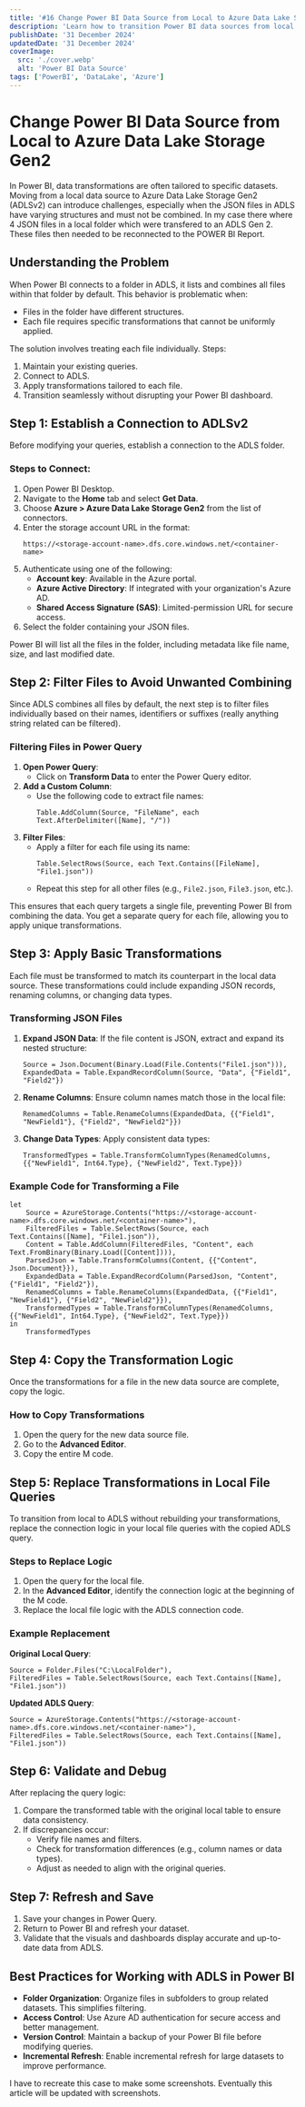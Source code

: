 ```yaml
---
title: '#16 Change Power BI Data Source from Local to Azure Data Lake Storage Gen2'
description: 'Learn how to transition Power BI data sources from local files to Azure Data Lake Storage Gen2 without disrupting your dashboard.'
publishDate: '31 December 2024'
updatedDate: '31 December 2024'
coverImage:
  src: './cover.webp'
  alt: 'Power BI Data Source'
tags: ['PowerBI', 'DataLake', 'Azure']
---
```


# Change Power BI Data Source from Local to Azure Data Lake Storage Gen2

In Power BI, data transformations are often tailored to specific datasets. Moving from a local data source to Azure Data Lake Storage Gen2 (ADLSv2) can introduce challenges, especially when the JSON files in ADLS have varying structures and must not be combined. In my case there where 4 JSON files in a local folder which were transfered to an ADLS Gen 2. These files then needed to be reconnected to the POWER BI Report.

## Understanding the Problem

When Power BI connects to a folder in ADLS, it lists and combines all files within that folder by default. This behavior is problematic when:

- Files in the folder have different structures.
- Each file requires specific transformations that cannot be uniformly applied.

The solution involves treating each file individually.
Steps:

1. Maintain your existing queries.
2. Connect to ADLS.
3. Apply transformations tailored to each file.
4. Transition seamlessly without disrupting your Power BI dashboard.

## **Step 1: Establish a Connection to ADLSv2**

Before modifying your queries, establish a connection to the ADLS folder.

### **Steps to Connect:**

1. Open Power BI Desktop.
2. Navigate to the **Home** tab and select **Get Data**.
3. Choose **Azure > Azure Data Lake Storage Gen2** from the list of connectors.
4. Enter the storage account URL in the format:
   ```
   https://<storage-account-name>.dfs.core.windows.net/<container-name>
   ```
5. Authenticate using one of the following:
   - **Account key**: Available in the Azure portal.
   - **Azure Active Directory**: If integrated with your organization's Azure AD.
   - **Shared Access Signature (SAS)**: Limited-permission URL for secure access.
6. Select the folder containing your JSON files.

Power BI will list all the files in the folder, including metadata like file name, size, and last modified date.

## **Step 2: Filter Files to Avoid Unwanted Combining**

Since ADLS combines all files by default, the next step is to filter files individually based on their names, identifiers or suffixes (really anything string related can be filtered).

### **Filtering Files in Power Query**

1. **Open Power Query**:
   - Click on **Transform Data** to enter the Power Query editor.
2. **Add a Custom Column**:
   - Use the following code to extract file names:
     ```PowerQuery
     Table.AddColumn(Source, "FileName", each Text.AfterDelimiter([Name], "/"))
     ```
3. **Filter Files**:
   - Apply a filter for each file using its name:
     ```PowerQuery
     Table.SelectRows(Source, each Text.Contains([FileName], "File1.json"))
     ```
   - Repeat this step for all other files (e.g., `File2.json`, `File3.json`, etc.).

This ensures that each query targets a single file, preventing Power BI from combining the data. You get a separate query for each file, allowing you to apply unique transformations.

## **Step 3: Apply Basic Transformations**

Each file must be transformed to match its counterpart in the local data source. These transformations could include expanding JSON records, renaming columns, or changing data types.

### **Transforming JSON Files**

1. **Expand JSON Data**:
   If the file content is JSON, extract and expand its nested structure:
   ```PowerQuery
   Source = Json.Document(Binary.Load(File.Contents("File1.json"))),
   ExpandedData = Table.ExpandRecordColumn(Source, "Data", {"Field1", "Field2"})
   ```
2. **Rename Columns**:
   Ensure column names match those in the local file:
   ```PowerQuery
   RenamedColumns = Table.RenameColumns(ExpandedData, {{"Field1", "NewField1"}, {"Field2", "NewField2"}})
   ```
3. **Change Data Types**:
   Apply consistent data types:
   ```PowerQuery
   TransformedTypes = Table.TransformColumnTypes(RenamedColumns, {{"NewField1", Int64.Type}, {"NewField2", Text.Type}})
   ```

### **Example Code for Transforming a File**

```PowerQuery
let
    Source = AzureStorage.Contents("https://<storage-account-name>.dfs.core.windows.net/<container-name>"),
    FilteredFiles = Table.SelectRows(Source, each Text.Contains([Name], "File1.json")),
    Content = Table.AddColumn(FilteredFiles, "Content", each Text.FromBinary(Binary.Load([Content]))),
    ParsedJson = Table.TransformColumns(Content, {{"Content", Json.Document}}),
    ExpandedData = Table.ExpandRecordColumn(ParsedJson, "Content", {"Field1", "Field2"}),
    RenamedColumns = Table.RenameColumns(ExpandedData, {{"Field1", "NewField1"}, {"Field2", "NewField2"}}),
    TransformedTypes = Table.TransformColumnTypes(RenamedColumns, {{"NewField1", Int64.Type}, {"NewField2", Text.Type}})
in
    TransformedTypes
```

## **Step 4: Copy the Transformation Logic**

Once the transformations for a file in the new data source are complete, copy the logic.

### **How to Copy Transformations**

1. Open the query for the new data source file.
2. Go to the **Advanced Editor**.
3. Copy the entire M code.

## **Step 5: Replace Transformations in Local File Queries**

To transition from local to ADLS without rebuilding your transformations, replace the connection logic in your local file queries with the copied ADLS query.

### **Steps to Replace Logic**

1. Open the query for the local file.
2. In the **Advanced Editor**, identify the connection logic at the beginning of the M code.
3. Replace the local file logic with the ADLS connection code.

### **Example Replacement**

**Original Local Query**:

```PowerQuery
Source = Folder.Files("C:\LocalFolder"),
FilteredFiles = Table.SelectRows(Source, each Text.Contains([Name], "File1.json"))
```

**Updated ADLS Query**:

```PowerQuery
Source = AzureStorage.Contents("https://<storage-account-name>.dfs.core.windows.net/<container-name>"),
FilteredFiles = Table.SelectRows(Source, each Text.Contains([Name], "File1.json"))
```

## **Step 6: Validate and Debug**

After replacing the query logic:

1. Compare the transformed table with the original local table to ensure data consistency.
2. If discrepancies occur:
   - Verify file names and filters.
   - Check for transformation differences (e.g., column names or data types).
   - Adjust as needed to align with the original queries.

## **Step 7: Refresh and Save**

1. Save your changes in Power Query.
2. Return to Power BI and refresh your dataset.
3. Validate that the visuals and dashboards display accurate and up-to-date data from ADLS.

## **Best Practices for Working with ADLS in Power BI**

- **Folder Organization**: Organize files in subfolders to group related datasets. This simplifies filtering.
- **Access Control**: Use Azure AD authentication for secure access and better management.
- **Version Control**: Maintain a backup of your Power BI file before modifying queries.
- **Incremental Refresh**: Enable incremental refresh for large datasets to improve performance.

I have to recreate this case to make some screenshots. Eventually this article will be updated with screenshots.
